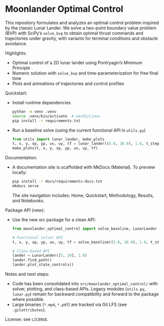# Moonlander Optimal Control

This repository formulates and analyzes an optimal control problem inspired by the classic Lunar Lander. We solve a two-point boundary value problem (BVP) with SciPy’s `solve_bvp` to obtain optimal thrust commands and trajectories under gravity, with variants for terminal conditions and obstacle avoidance.

Highlights:
- Optimal control of a 2D lunar lander using Pontryagin’s Minimum Principle
- Numeric solution with `solve_bvp` and time-parameterization for free final time
- Plots and animations of trajectories and control profiles

Quickstart:
- Install runtime dependencies
  ```bash
  python -m venv .venv
  source .venv/bin/activate  # macOS/Linux
  pip install -r requirements.txt
  ```
- Run a baseline solve (using the current functional API in `utils.py`)
  ```python
  from utils import lunar_lander, make_plots
  t, x, y, xp, yp, ux, uy, tf = lunar_lander((5.0, 10.0), 1.0, t_steps=400)
  make_plots(t, x, y, xp, yp, ux, uy, tf)
  ```

Documentation:
- A documentation site is scaffolded with MkDocs (Material). To preview locally:
  ```bash
  pip install -r docs/requirements-docs.txt
  mkdocs serve
  ```
  The site navigation includes: Home, Quickstart, Methodology, Results, and Notebooks.

Package API (new):
- Use the new src package for a clean API:
  ```python
  from moonlander_optimal_control import solve_baseline, LunarLander

  # Functional solver API
  t, x, y, xp, yp, ux, uy, tf = solve_baseline((5.0, 10.0), 1.0, t_steps=400)

  # Class-based API
  lander = LunarLander([5, 10], 1.0)
  lander.find_path()
  lander.plot_state_controls()
  ```

Notes and next steps:
- Code has been consolidated into `src/moonlander_optimal_control/` with solver, plotting, and class-based APIs. Legacy modules (`utils.py`, `lunar.py`) remain for backward compatibility and forward to the package where possible.
- Large binaries (`*.mp4`, `*.pdf`) are tracked via Git LFS (see `.gitattributes`).

License: see `LICENSE`.
